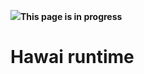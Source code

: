 ![](http://forge.taotesting.com/attachments/download/760/attention.png)**This page is in progress**

Hawai runtime
=============

